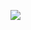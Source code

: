 ![](https://bat.bing.com/action/0?ti=56018282&Ver=2&mid=78b98d8e-ea51-4a2c-9067-cb258e7f599a&sid=201ffde0635411ee902411d77b750559&vid=20202bf0635411ee9ac03f2e618b0b9f&vids=0&msclkid=N&pi=0&lg=en-US&sw=800&sh=600&sc=24&nwd=1&tl=Shortform%20%7C%20Actionable%20Gamification&p=https%3A%2F%2Fwww.shortform.com%2Fapp%2Fbook%2Factionable-gamification%2Fexercise-balance-your-gamification-system&r=&lt=380&evt=pageLoad&sv=1&rn=34706)
